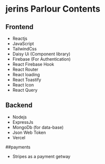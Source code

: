 # jerins Parlour Contents


## Frontend
* Reactjs
* JavaScript
* TailwindCss
* Daisy Ui (Component library)
* Firebase (For Authentication)
* React Firebase Hook
* React Router
* React loading
* React Toastify
* React Icon
* React Query

## Backend
* Nodejs
* ExpressJs
* MongoDb (for data-base)
* Json Web Token
* Vercel

##payments

* Stripes as a payment getway
